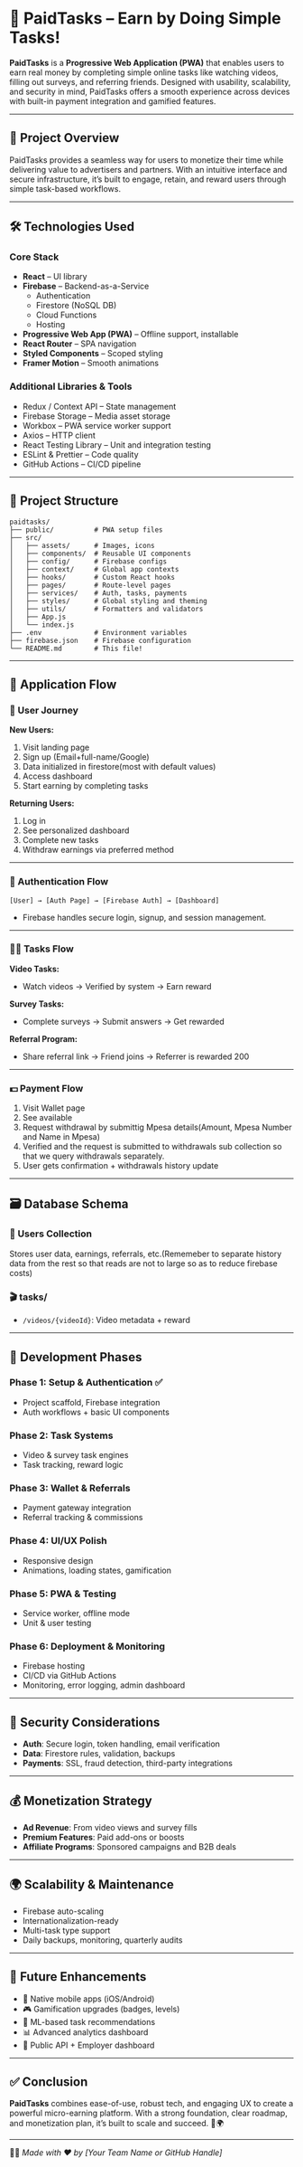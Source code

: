 # 💸 PaidTasks – Earn by Doing Simple Tasks!

**PaidTasks** is a **Progressive Web Application (PWA)** that enables users to earn real money by completing simple online tasks like watching videos, filling out surveys, and referring friends. Designed with usability, scalability, and security in mind, PaidTasks offers a smooth experience across devices with built-in payment integration and gamified features.

---

## 🚀 Project Overview

PaidTasks provides a seamless way for users to monetize their time while delivering value to advertisers and partners. With an intuitive interface and secure infrastructure, it’s built to engage, retain, and reward users through simple task-based workflows.

---

## 🛠️ Technologies Used

### Core Stack
- **React** – UI library
- **Firebase** – Backend-as-a-Service
  - Authentication
  - Firestore (NoSQL DB)
  - Cloud Functions
  - Hosting
- **Progressive Web App (PWA)** – Offline support, installable
- **React Router** – SPA navigation
- **Styled Components** – Scoped styling
- **Framer Motion** – Smooth animations

### Additional Libraries & Tools
- Redux / Context API – State management
- Firebase Storage – Media asset storage
- Workbox – PWA service worker support
- Axios – HTTP client
- React Testing Library – Unit and integration testing
- ESLint & Prettier – Code quality
- GitHub Actions – CI/CD pipeline

---

## 🧾 Project Structure

```
paidtasks/
├── public/          # PWA setup files
├── src/
│   ├── assets/      # Images, icons
│   ├── components/  # Reusable UI components
│   ├── config/      # Firebase configs
│   ├── context/     # Global app contexts
│   ├── hooks/       # Custom React hooks
│   ├── pages/       # Route-level pages
│   ├── services/    # Auth, tasks, payments
│   ├── styles/      # Global styling and theming
│   ├── utils/       # Formatters and validators
│   ├── App.js
│   └── index.js
├── .env             # Environment variables
├── firebase.json    # Firebase configuration
└── README.md        # This file!
```

---

## 🔄 Application Flow

### 👥 User Journey

**New Users:**
1. Visit landing page
2. Sign up (Email+full-name/Google)
3. Data initialized in firestore(most with default values)
4. Access dashboard
5. Start earning by completing tasks

**Returning Users:**
1. Log in
2. See personalized dashboard
3. Complete new tasks
4. Withdraw earnings via preferred method

---

### 🔐 Authentication Flow

```
[User] → [Auth Page] → [Firebase Auth] → [Dashboard]
```
- Firebase handles secure login, signup, and session management.

---

### 🎥📝 Tasks Flow

**Video Tasks:**
- Watch videos → Verified by system → Earn reward

**Survey Tasks:**
- Complete surveys → Submit answers → Get rewarded

**Referral Program:**
- Share referral link → Friend joins → Referrer is rewarded 200  

---

### 💵 Payment Flow

1. Visit Wallet page
2. See available
3. Request withdrawal by submittig Mpesa details(Amount, Mpesa Number and Name in Mpesa)
4. Verified and the request is submitted to withdrawals sub collection so that we query withdrawals separately.
5. User gets confirmation + withdrawals history update

---

## 🗃️ Database Schema

### 👤 Users Collection
Stores user data, earnings, referrals, etc.(Rememeber to separate history data from the rest so that reads are not to large so as to reduce firebase costs)

### 🎬 tasks/
- `/videos/{videoId}`: Video metadata + reward

---

## 📅 Development Phases

### Phase 1: Setup & Authentication ✅
- Project scaffold, Firebase integration
- Auth workflows + basic UI components

### Phase 2: Task Systems
- Video & survey task engines
- Task tracking, reward logic

### Phase 3: Wallet & Referrals
- Payment gateway integration
- Referral tracking & commissions

### Phase 4: UI/UX Polish
- Responsive design
- Animations, loading states, gamification

### Phase 5: PWA & Testing
- Service worker, offline mode
- Unit & user testing

### Phase 6: Deployment & Monitoring
- Firebase hosting
- CI/CD via GitHub Actions
- Monitoring, error logging, admin dashboard

---

## 🔐 Security Considerations

- **Auth**: Secure login, token handling, email verification
- **Data**: Firestore rules, validation, backups
- **Payments**: SSL, fraud detection, third-party integrations

---

## 💰 Monetization Strategy

- **Ad Revenue**: From video views and survey fills
- **Premium Features**: Paid add-ons or boosts
- **Affiliate Programs**: Sponsored campaigns and B2B deals

---

## 🌍 Scalability & Maintenance

- Firebase auto-scaling
- Internationalization-ready
- Multi-task type support
- Daily backups, monitoring, quarterly audits

---

## 🔮 Future Enhancements

- 📲 Native mobile apps (iOS/Android)
- 🎮 Gamification upgrades (badges, levels)
- 🧠 ML-based task recommendations
- 📊 Advanced analytics dashboard
- 🔌 Public API + Employer dashboard

---

## ✅ Conclusion

**PaidTasks** combines ease-of-use, robust tech, and engaging UX to create a powerful micro-earning platform. With a strong foundation, clear roadmap, and monetization plan, it’s built to scale and succeed. 💼🌍

---

🧑‍💻 *Made with ❤️ by [Your Team Name or GitHub Handle]*

```# PaidTasksProduction

